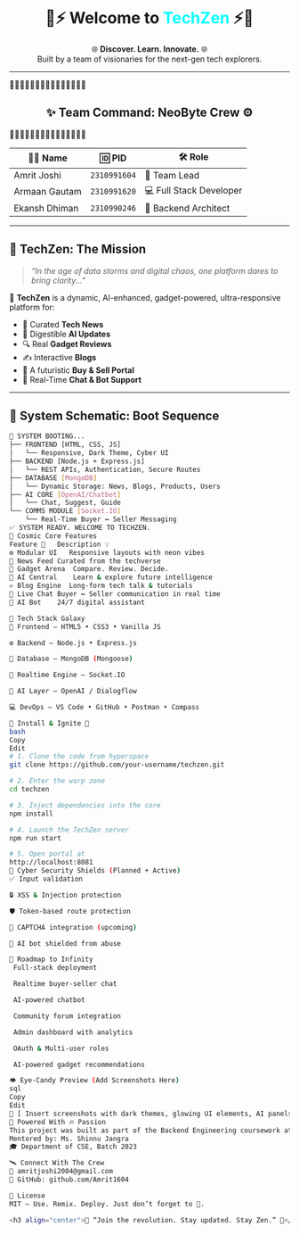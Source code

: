 <h1 align="center">
🚀⚡️ Welcome to <span style="color:#0ff">TechZen</span> ⚡️🚀
</h1>

<p align="center">
🌐 <b>Discover. Learn. Innovate.</b> 🌐  
<br>Built by a team of visionaries for the next-gen tech explorers.
</p>

---

🎉✨✨✨✨✨✨✨✨✨✨✨✨✨✨  
<h2 align="center">✨ Team Command: NeoByte Crew ⚙️</h2>  
🎉✨✨✨✨✨✨✨✨✨✨✨✨✨✨  

| 👨‍🚀 Name | 🆔 PID | 🛠 Role |
|-----------|--------|-----------|
| Amrit Joshi | `2310991604` | 🚀 Team Lead |
| Armaan Gautam | `2310991620` | 💻 Full Stack Developer |
| Ekansh Dhiman | `2310990246` | 🧠 Backend Architect |

---

## 🧬 TechZen: The Mission

> _“In the age of data storms and digital chaos, one platform dares to bring clarity...”_

🔹 **TechZen** is a dynamic, AI-enhanced, gadget-powered, ultra-responsive platform for:
- 📰 Curated **Tech News**
- 🤖 Digestible **AI Updates**
- 🔍 Real **Gadget Reviews**
- ✍️ Interactive **Blogs**
- 🛒 A futuristic **Buy & Sell Portal**
- 💬 Real-Time **Chat & Bot Support**

---

## 🚦 System Schematic: Boot Sequence

```bash
🔌 SYSTEM BOOTING...
├── FRONTEND [HTML, CSS, JS]
│   └── Responsive, Dark Theme, Cyber UI
├── BACKEND [Node.js + Express.js]
│   └── REST APIs, Authentication, Secure Routes
├── DATABASE [MongoDB]
│   └── Dynamic Storage: News, Blogs, Products, Users
├── AI CORE [OpenAI/Chatbot]
│   └── Chat, Suggest, Guide
└── COMMS MODULE [Socket.IO]
    └── Real-Time Buyer ↔ Seller Messaging
✅ SYSTEM READY. WELCOME TO TECHZEN.
🌌 Cosmic Core Features
Feature 🚀	Description 💡
⚙️ Modular UI	Responsive layouts with neon vibes
📰 News Feed	Curated from the techverse
📱 Gadget Arena	Compare. Review. Decide.
🤖 AI Central	Learn & explore future intelligence
✍️ Blog Engine	Long-form tech talk & tutorials
💬 Live Chat	Buyer ↔ Seller communication in real time
🧠 AI Bot	24/7 digital assistant

🧠 Tech Stack Galaxy
🧩 Frontend — HTML5 • CSS3 • Vanilla JS

⚙️ Backend — Node.js • Express.js

🧮 Database — MongoDB (Mongoose)

🔁 Realtime Engine — Socket.IO

🤖 AI Layer — OpenAI / Dialogflow

💻 DevOps — VS Code • GitHub • Postman • Compass

🧪 Install & Ignite 🚀
bash
Copy
Edit
# 1. Clone the code from hyperspace
git clone https://github.com/your-username/techzen.git

# 2. Enter the warp zone
cd techzen

# 3. Inject dependencies into the core
npm install

# 4. Launch the TechZen server
npm run start

# 5. Open portal at
http://localhost:8081
🔐 Cyber Security Shields (Planned + Active)
✅ Input validation

🔒 XSS & Injection protection

🛡️ Token-based route protection

🤖 CAPTCHA integration (upcoming)

🧠 AI bot shielded from abuse

🔮 Roadmap to Infinity
 Full-stack deployment

 Realtime buyer-seller chat

 AI-powered chatbot

 Community forum integration

 Admin dashboard with analytics

 OAuth & Multi-user roles

 AI-powered gadget recommendations

👁️ Eye-Candy Preview (Add Screenshots Here)
sql
Copy
Edit
📸 [ Insert screenshots with dark themes, glowing UI elements, AI panels, chat features... ]
🤝 Powered With 🔥 Passion
This project was built as part of the Backend Engineering coursework at Chitkara University
Mentored by: Ms. Shinnu Jangra
🎓 Department of CSE, Batch 2023

🛰 Connect With The Crew
📧 amritjoshi2004@gmail.com 
🐙 GitHub: github.com/Amrit1604

📄 License
MIT — Use. Remix. Deploy. Just don’t forget to 👏.

<h3 align="center">🌠 “Join the revolution. Stay updated. Stay Zen.” 🌠</h3> ```
